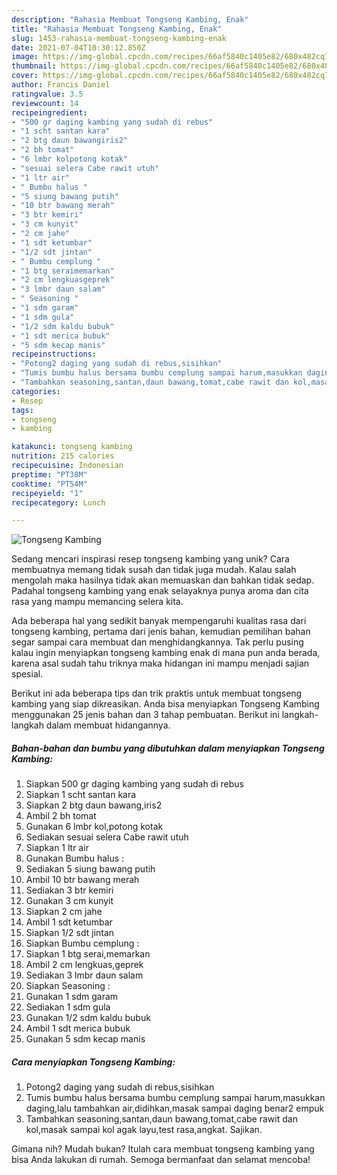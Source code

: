 ```yaml
---
description: "Rahasia Membuat Tongseng Kambing, Enak"
title: "Rahasia Membuat Tongseng Kambing, Enak"
slug: 1453-rahasia-membuat-tongseng-kambing-enak
date: 2021-07-04T10:30:12.850Z
image: https://img-global.cpcdn.com/recipes/66af5840c1405e82/680x482cq70/tongseng-kambing-foto-resep-utama.jpg
thumbnail: https://img-global.cpcdn.com/recipes/66af5840c1405e82/680x482cq70/tongseng-kambing-foto-resep-utama.jpg
cover: https://img-global.cpcdn.com/recipes/66af5840c1405e82/680x482cq70/tongseng-kambing-foto-resep-utama.jpg
author: Francis Daniel
ratingvalue: 3.5
reviewcount: 14
recipeingredient:
- "500 gr daging kambing yang sudah di rebus"
- "1 scht santan kara"
- "2 btg daun bawangiris2"
- "2 bh tomat"
- "6 lmbr kolpotong kotak"
- "sesuai selera Cabe rawit utuh"
- "1 ltr air"
- " Bumbu halus "
- "5 siung bawang putih"
- "10 btr bawang merah"
- "3 btr kemiri"
- "3 cm kunyit"
- "2 cm jahe"
- "1 sdt ketumbar"
- "1/2 sdt jintan"
- " Bumbu cemplung "
- "1 btg seraimemarkan"
- "2 cm lengkuasgeprek"
- "3 lmbr daun salam"
- " Seasoning "
- "1 sdm garam"
- "1 sdm gula"
- "1/2 sdm kaldu bubuk"
- "1 sdt merica bubuk"
- "5 sdm kecap manis"
recipeinstructions:
- "Potong2 daging yang sudah di rebus,sisihkan"
- "Tumis bumbu halus bersama bumbu cemplung sampai harum,masukkan daging,lalu tambahkan air,didihkan,masak sampai daging benar2 empuk"
- "Tambahkan seasoning,santan,daun bawang,tomat,cabe rawit dan kol,masak sampai kol agak layu,test rasa,angkat. Sajikan."
categories:
- Resep
tags:
- tongseng
- kambing

katakunci: tongseng kambing 
nutrition: 215 calories
recipecuisine: Indonesian
preptime: "PT38M"
cooktime: "PT54M"
recipeyield: "1"
recipecategory: Lunch

---
```



![Tongseng Kambing](https://img-global.cpcdn.com/recipes/66af5840c1405e82/680x482cq70/tongseng-kambing-foto-resep-utama.jpg)

Sedang mencari inspirasi resep tongseng kambing yang unik? Cara membuatnya memang tidak susah dan tidak juga mudah. Kalau salah mengolah maka hasilnya tidak akan memuaskan dan bahkan tidak sedap. Padahal tongseng kambing yang enak selayaknya punya aroma dan cita rasa yang mampu memancing selera kita.



Ada beberapa hal yang sedikit banyak mempengaruhi kualitas rasa dari tongseng kambing, pertama dari jenis bahan, kemudian pemilihan bahan segar sampai cara membuat dan menghidangkannya. Tak perlu pusing kalau ingin menyiapkan tongseng kambing enak di mana pun anda berada, karena asal sudah tahu triknya maka hidangan ini mampu menjadi sajian spesial.


Berikut ini ada beberapa tips dan trik praktis untuk membuat tongseng kambing yang siap dikreasikan. Anda bisa menyiapkan Tongseng Kambing menggunakan 25 jenis bahan dan 3 tahap pembuatan. Berikut ini langkah-langkah dalam membuat hidangannya.

<!--inarticleads1-->

##### Bahan-bahan dan bumbu yang dibutuhkan dalam menyiapkan Tongseng Kambing:

1. Siapkan 500 gr daging kambing yang sudah di rebus
1. Siapkan 1 scht santan kara
1. Siapkan 2 btg daun bawang,iris2
1. Ambil 2 bh tomat
1. Gunakan 6 lmbr kol,potong kotak
1. Sediakan sesuai selera Cabe rawit utuh
1. Siapkan 1 ltr air
1. Gunakan  Bumbu halus :
1. Sediakan 5 siung bawang putih
1. Ambil 10 btr bawang merah
1. Sediakan 3 btr kemiri
1. Gunakan 3 cm kunyit
1. Siapkan 2 cm jahe
1. Ambil 1 sdt ketumbar
1. Siapkan 1/2 sdt jintan
1. Siapkan  Bumbu cemplung :
1. Siapkan 1 btg serai,memarkan
1. Ambil 2 cm lengkuas,geprek
1. Sediakan 3 lmbr daun salam
1. Siapkan  Seasoning :
1. Gunakan 1 sdm garam
1. Sediakan 1 sdm gula
1. Gunakan 1/2 sdm kaldu bubuk
1. Ambil 1 sdt merica bubuk
1. Gunakan 5 sdm kecap manis




<!--inarticleads2-->

##### Cara menyiapkan Tongseng Kambing:

1. Potong2 daging yang sudah di rebus,sisihkan
1. Tumis bumbu halus bersama bumbu cemplung sampai harum,masukkan daging,lalu tambahkan air,didihkan,masak sampai daging benar2 empuk
1. Tambahkan seasoning,santan,daun bawang,tomat,cabe rawit dan kol,masak sampai kol agak layu,test rasa,angkat. Sajikan.




Gimana nih? Mudah bukan? Itulah cara membuat tongseng kambing yang bisa Anda lakukan di rumah. Semoga bermanfaat dan selamat mencoba!
